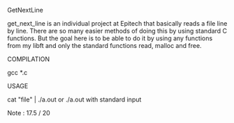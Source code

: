 GetNextLine

get_next_line is an individual project at Epitech that basically reads a file line by line.
There are so many easier methods of doing this by using standard C functions.
But the goal here is to be able to do it by using any functions from my libft and only the standard functions read, malloc and free.

COMPILATION

gcc *.c

USAGE

cat "file" | ./a.out or ./a.out with standard input


Note : 17.5 / 20
